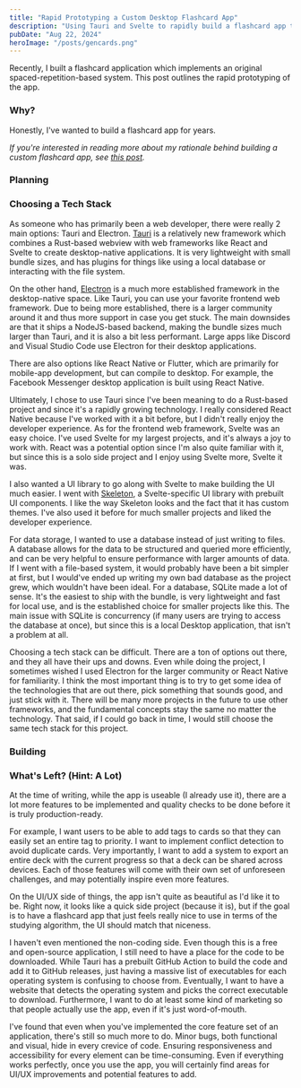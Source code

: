 ```yaml
---
title: "Rapid Prototyping a Custom Desktop Flashcard App"
description: "Using Tauri and Svelte to rapidly build a flashcard app that I actually want to use."
pubDate: "Aug 22, 2024"
heroImage: "/posts/gencards.png"
---
```


Recently, I built a flashcard application which implements an original spaced-repetition-based system. This post outlines the rapid prototyping of the app.

### Why?

Honestly, I've wanted to build a flashcard app for years. 


_If you're interested in reading more about my rationale behind building a custom flashcard app, see <a href="https://motoaki.dev/blog/spaced-repetition-advisor/">this post</a>._

### Planning 


### Choosing a Tech Stack

As someone who has primarily been a web developer, there were really 2 main options: Tauri and Electron. <a href="https://tauri.app/" target="_blank">Tauri</a> is a relatively new framework which combines a Rust-based webview with web frameworks like React and Svelte to create desktop-native applications. It is very lightweight with small bundle sizes, and has plugins for things like using a local database or interacting with the file system. 

On the other hand, <a href="https://www.electronjs.org/" target="_blank">Electron</a> is a much more established framework in the desktop-native space. Like Tauri, you can use your favorite frontend web framework. Due to being more established, there is a larger community around it and thus more support in case you get stuck. The main downsides are that it ships a NodeJS-based backend, making the bundle sizes much larger than Tauri, and it is also a bit less performant. Large apps like Discord and Visual Studio Code use Electron for their desktop applications. 

There are also options like React Native or Flutter, which are primarily for mobile-app development, but can compile to desktop. For example, the Facebook Messenger desktop application is built using React Native. 

Ultimately, I chose to use Tauri since I've been meaning to do a Rust-based project and since it's a rapidly growing technology. I really considered React Native because I've worked with it a bit before, but I didn't really enjoy the developer experience. As for the frontend web framework, Svelte was an easy choice. I've used Svelte for my largest projects, and it's always a joy to work with. React was a potential option since I'm also quite familiar with it, but since this is a solo side project and I enjoy using Svelte more, Svelte it was. 

I also wanted a UI library to go along with Svelte to make building the UI much easier. I went with <a href="https://www.skeleton.dev/" target="_blank">Skeleton</a>, a Svelte-specific UI library with prebuilt UI components. I like the way Skeleton looks and the fact that it has custom themes. I've also used it before for much smaller projects and liked the developer experience. 

For data storage, I wanted to use a database instead of just writing to files. A database allows for the data to be structured and queried more efficiently, and can be very helpful to ensure performance with larger amounts of data. If I went with a file-based system, it would probably have been a bit simpler at first, but I would've ended up writing my own bad database as the project grew, which wouldn't have been ideal. For a database, SQLite made a lot of sense. It's the easiest to ship with the bundle, is very lightweight and fast for local use, and is the established choice for smaller projects like this. The main issue with SQLite is concurrency (if many users are trying to access the database at once), but since this is a local Desktop application, that isn't a problem at all. 

Choosing a tech stack can be difficult. There are a ton of options out there, and they all have their ups and downs. Even while doing the project, I sometimes wished I used Electron for the larger community or React Native for familiarity. I think the most important thing is to try to get some idea of the technologies that are out there, pick something that sounds good, and just stick with it. There will be many more projects in the future to use other frameworks, and the fundamental concepts stay the same no matter the technology. That said, if I could go back in time, I would still choose the same tech stack for this project.

### Building


### What's Left? (Hint: A Lot)

At the time of writing, while the app is useable (I already use it), there are a lot more features to be implemented and quality checks to be done before it is truly production-ready. 

For example, I want users to be able to add tags to cards so that they can easily set an entire tag to priority. I want to implement conflict detection to avoid duplicate cards. Very importantly, I want to add a system to export an entire deck with the current progress so that a deck can be shared across devices. Each of those features will come with their own set of unforeseen challenges, and may potentially inspire even more features.

On the UI/UX side of things, the app isn't quite as beautiful as I'd like it to be. Right now, it looks like a quick side project (because it is), but if the goal is to have a flashcard app that just feels really nice to use in terms of the studying algorithm, the UI should match that niceness. 

I haven't even mentioned the non-coding side. Even though this is a free and open-source application, I still need to have a place for the code to be downloaded. While Tauri has a prebuilt GitHub Action to build the code and add it to GitHub releases, just having a massive list of executables for each operating system is confusing to choose from. Eventually, I want to have a website that detects the operating system and picks the correct executable to download. Furthermore, I want to do at least some kind of marketing so that people actually use the app, even if it's just word-of-mouth.

I've found that even when you've implemented the core feature set of an application, there's still so much more to do. Minor bugs, both functional and visual, hide in every crevice of code. Ensuring responsiveness and accessibility for every element can be time-consuming. Even if everything works perfectly, once you use the app, you will certainly find areas for UI/UX improvements and potential features to add. 